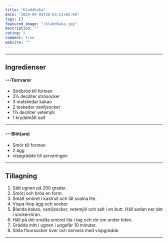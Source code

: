 ```yaml
---
title: "Kladdkaka"
date: "2024-09-04T20:03:21+02:00"
tags: []
featured_image: "/kladdkaka.jpg"
description: ""
rating: 5
comment: true
website: ""
---
```


---

## Ingredienser

#### ---Torrvaror
- Ströbröd till formen
- 2½ deciliter strösocker
- 3 matskedar kakao
- 2 teskedar vaniljsocker
- 1½ deciliter vetemjöl
- 1 kryddmått salt
---

#### ---Blöt(are)
- Smör till formen
- 2 ägg
- vispgrädde till serveringen


---

## Tillagning

1. Sätt ugnen på 200 grader.
2. Smörj och bröa en form.
3. Smält smöret i kastrull och låt svalna lite.
4. Vispa ihop ägg och socker.
5. Blanda kakao, vaniljsocker, vetemjöl och salt i en butt. Häll sedan ner det i sockerröran.
6. Häll på det smälta smöret lite i tag och rör om under tiden.
7. Grädda mitt i ugnen i ungefär 10 minuter.
8. Sikta floursocker över och servera med vispgrädde 

---